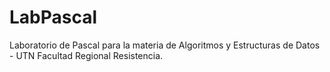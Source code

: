 # LabPascal
Laboratorio de Pascal para la materia de Algoritmos y Estructuras de Datos - UTN Facultad Regional Resistencia.

